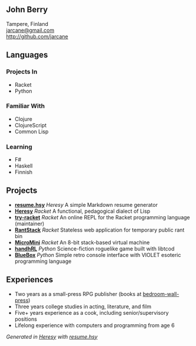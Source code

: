 ## John Berry  
  
Tampere, Finland  
jarcane@gmail.com  
http://github.com/jarcane  

## Languages  

### Projects In  

  * Racket
  * Python

### Familiar With  

  * Clojure
  * ClojureScript
  * Common Lisp

### Learning  

  * F#
  * Haskell
  * Finnish


## Projects  

  * **[resume.hsy](http://github.com/jarcane/resume.hsy)**  *Heresy*  A simple Markdown resume generator  
  * **[Heresy](http://github.com/jarcane/Heresy)**  *Racket*  A functional, pedagogical dialect of Lisp  
  * **[try-racket](http://github.com/jarcane/try-racket)**  *Racket*  An online REPL for the Racket programming language (maintainer)  
  * **[RantStack](http://github.com/jarcane/RantStack)**  *Racket*  Stateless web application for temporary public rant bin  
  * **[MicroMini](http://github.com/jarcane/MicroMini)**  *Racket*  An 8-bit stack-based virtual machine  
  * **[handhRL](http://github.com/jarcane/handhRL)**  *Python*  Science-fiction roguelike game built with libtcod  
  * **[BlueBox](http://github.com/jarcane/BlueBox)**  *Python*  Simple retro console interface with VIOLET esoteric programming language  


## Experiences  

  * Two years as a small-press RPG publisher (books at [bedroom-wall-press](http://github.com/jarcane/bedroom-wall-press))
  * Three years college studies in acting, literature, and film
  * Five+ years experience as a cook, including senior/supervisory positions
  * Lifelong experience with computers and programming from age 6


*Generated in [Heresy](http://github.com/jarcane/Heresy) with [resume.hsy](http://github.com/jarcane/resume.hsy)*
